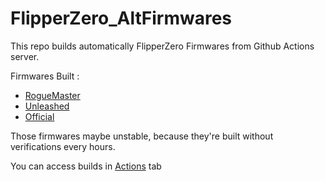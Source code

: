 # FlipperZero_AltFirmwares
This repo builds automatically FlipperZero Firmwares from Github Actions server.

Firmwares Built :

* [RogueMaster](https://github.com/RogueMaster/flipperzero-firmware-wPlugins)
* [Unleashed](https://github.com/DarkFlippers/unleashed-firmware)
* [Official](https://github.com/flipperdevices/flipperzero-firmware)

Those firmwares maybe unstable, because they're built without verifications every hours.

You can access builds in [Actions](https://github.com/MichelBaie/FlipperZero_AltFirmwares/actions) tab
